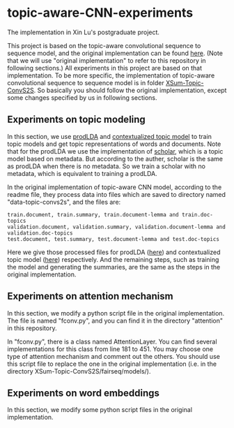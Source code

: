 # topic-aware-CNN-experiments
The implementation in Xin Lu's postgraduate project.

This project is based on the topic-aware convolutional sequence to sequence model, and the original implementation can be found [here](https://github.com/EdinburghNLP/XSum). (Note that we will use "original implementation" to refer to this repository in following sections.) All experiments in this project are based on that implementation. To be more specific, the implementation of topic-aware convolutional sequence to sequence model is in folder [XSum-Topic-ConvS2S](https://github.com/EdinburghNLP/XSum/tree/master/XSum-Topic-ConvS2S). So basically you should follow the original implementation, except some changes specified by us in following sections.

## Experiments on topic modeling
In this section, we use [prodLDA](https://github.com/dallascard/scholar) and [contextualized topic model](https://github.com/MilaNLProc/contextualized-topic-models) to train topic models and get topic representations of words and documents. Note that for the prodLDA we use the implementation of [scholar](https://arxiv.org/abs/1705.09296), which is a topic model based on metadata. But according to the auther, scholar is the same as prodLDA when there is no metadata. So we train a scholar with no metadata, which is equivalent to training a prodLDA.  

In the original implementation of topic-aware CNN model, according to the readme file, they process data into files which are saved to directory named "data-topic-convs2s", and the files are:
```
train.document, train.summary, train.document-lemma and train.doc-topics
validation.document, validation.summary, validation.document-lemma and validation.doc-topics
test.document, test.summary, test.document-lemma and test.doc-topics
```
Here we give those processed files for prodLDA ([here](https://drive.google.com/uc?id=1enJpUe3nCtGMBZoy7oBdJC0t0NwIKb-2)) and contextualized topic model ([here](https://drive.google.com/file/d/1LC3kRxb7-tnqfz7UbP93G2IOAVdavI19/view)) respectively. And the remaining steps, such as training the model and generating the summaries, are the same as the steps in the original implementation. 

## Experiments on attention mechanism 
In this section, we modify a python script file in the original implementation. The file is named "fconv.py", and you can find it in the directory "attention" in this repository. 

In "fconv.py", there is a class named AttentionLayer. You can find several implementations for this class from line 181 to 451. You may choose one type of attention mechanism and comment out the others. You should use this script file to replace the one in the original implementation (i.e. in the directory XSum-Topic-ConvS2S/fairseq/models/). 

## Experiments on word embeddings
In this section, we modify some python script files in the original implementation. 
